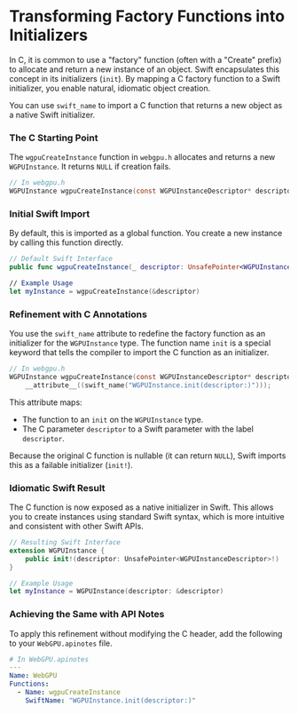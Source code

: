 # Transforming Factory Functions into Initializers

In C, it is common to use a "factory" function (often with a "Create" prefix) to allocate and return a new instance of an object. Swift encapsulates this concept in its initializers (`init`). By mapping a C factory function to a Swift initializer, you enable natural, idiomatic object creation.

You can use `swift_name` to import a C function that returns a new object as a native Swift initializer.

### The C Starting Point

The `wgpuCreateInstance` function in `webgpu.h` allocates and returns a new `WGPUInstance`. It returns `NULL` if creation fails.

```c
// In webgpu.h
WGPUInstance wgpuCreateInstance(const WGPUInstanceDescriptor* descriptor);
```

### Initial Swift Import

By default, this is imported as a global function. You create a new instance by calling this function directly.

```swift
// Default Swift Interface
public func wgpuCreateInstance(_ descriptor: UnsafePointer<WGPUInstanceDescriptor>!) -> WGPUInstance

// Example Usage
let myInstance = wgpuCreateInstance(&descriptor)
```

### Refinement with C Annotations

You use the `swift_name` attribute to redefine the factory function as an initializer for the `WGPUInstance` type. The function name `init` is a special keyword that tells the compiler to import the C function as an initializer.

```c
// In webgpu.h
WGPUInstance wgpuCreateInstance(const WGPUInstanceDescriptor* descriptor)
    __attribute__((swift_name("WGPUInstance.init(descriptor:)")));
```

This attribute maps:
- The function to an `init` on the `WGPUInstance` type.
- The C parameter `descriptor` to a Swift parameter with the label `descriptor`.

Because the original C function is nullable (it can return `NULL`), Swift imports this as a failable initializer (`init!`).

### Idiomatic Swift Result

The C function is now exposed as a native initializer in Swift. This allows you to create instances using standard Swift syntax, which is more intuitive and consistent with other Swift APIs.

```swift
// Resulting Swift Interface
extension WGPUInstance {
    public init!(descriptor: UnsafePointer<WGPUInstanceDescriptor>!)
}

// Example Usage
let myInstance = WGPUInstance(descriptor: &descriptor)
```

### Achieving the Same with API Notes

To apply this refinement without modifying the C header, add the following to your `WebGPU.apinotes` file.

```yaml
# In WebGPU.apinotes
---
Name: WebGPU
Functions:
  - Name: wgpuCreateInstance
    SwiftName: "WGPUInstance.init(descriptor:)"
```
